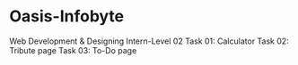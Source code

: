 # Oasis-Infobyte
Web Development & Designing Intern-Level 02
Task 01: Calculator
Task 02: Tribute page
Task 03: To-Do page
